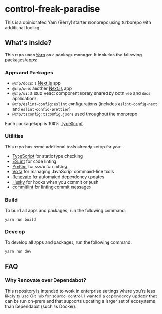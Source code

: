 # control-freak-paradise

This is a opinionated Yarn (Berry) starter monorepo using turborepo with additional tooling.

## What's inside?

This repo uses [Yarn](https://yarnpkg.com/) as a package manager. It includes the following packages/apps:

### Apps and Packages

- `@cfp/docs`: a [Next.js](https://nextjs.org/) app
- `@cfp/web`: another [Next.js](https://nextjs.org/) app
- `@cfp/ui`: a stub React component library shared by both `web` and `docs` applications
- `@cfp/eslint-config`: `eslint` configurations (includes `eslint-config-next` and `eslint-config-prettier`)
- `@cfp/tsconfig`: `tsconfig.json`s used throughout the monorepo

Each package/app is 100% [TypeScript](https://www.typescriptlang.org/).

### Utilities

This repo has some additional tools already setup for you:

- [TypeScript](https://www.typescriptlang.org/) for static type checking
- [ESLint](https://eslint.org/) for code linting
- [Prettier](https://prettier.io) for code formatting
- [Volta](https://docs.volta.sh/) for managing JavaScript command-line tools
- [Renovate](https://docs.renovatebot.com/) for automated dependency updates
- [Husky](https://typicode.github.io/husky/#/) for hooks when you commit or push
- [commitlint](https://commitlint.js.org/#/) for linting commit messages

### Build

To build all apps and packages, run the following command:

```bash
yarn run build
```

### Develop

To develop all apps and packages, run the following command:

```bash
yarn run dev
```

## FAQ

### Why Renovate over Dependabot?

This repository is intended to work in enterprise settings where you're less likely to use GitHub for source-control.
I wanted a dependency updater that can be run on-prem and that supports updating a larger set of ecosystems than Dependabot (such as Docker).
